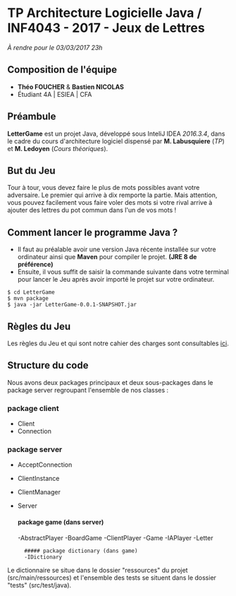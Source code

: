 # TP Architecture Logicielle Java / INF4043 - 2017 - Jeux de Lettres
*À rendre pour le 03/03/2017 23h*

## Composition de l'équipe
- **Théo FOUCHER** & **Bastien NICOLAS**
- Étudiant 4A | ESIEA | CFA

## Préambule
**LetterGame** est un projet Java, développé sous InteliJ IDEA *2016.3.4*, dans le cadre du cours d'architecture logiciel dispensé par **M. Labusquiere** (*TP*) et **M. Ledoyen** (*Cours théoriques*).


## But du Jeu
Tour à tour, vous devez faire le plus de mots possibles avant votre adversaire. Le premier qui arrive à dix remporte la partie. Mais attention, vous pouvez facilement vous faire voler des mots si votre rival arrive à ajouter des lettres du pot commun dans l'un de vos mots !

## Comment lancer le programme Java ?
- Il faut au préalable avoir une version Java récente installée sur votre ordinateur ainsi que **Maven** pour compiler le projet. **(JRE 8 de préférence)**
- Ensuite, il vous suffit de saisir la commande suivante dans votre terminal pour lancer le Jeu après avoir importé le projet sur votre ordinateur.

```
$ cd LetterGame
$ mvn package
$ java -jar LetterGame-0.0.1-SNAPSHOT.jar
```

## Règles du Jeu
Les règles du Jeu et qui sont notre cahier des charges sont consultables [ici](https://github.com/MLabusquiere/TP_4A_2017_Letter_Game/blob/master/Readme.md).

## Structure du code
Nous avons deux packages principaux et deux sous-packages dans le package server regroupant l'ensemble de nos classes :
### package client
- Client
- Connection

### package server
- AcceptConnection
- ClientInstance
- ClientManager
- Server

	#### package game (dans server)
	-AbstractPlayer
	-BoardGame
	-ClientPlayer
	-Game
	-IAPlayer
	-Letter

		##### package dictionary (dans game)
		-IDictionary

Le dictionnaire se situe dans le dossier "ressources" du projet (src/main/ressources) et l'ensemble des tests se situent dans le dossier "tests" (src/test/java).

